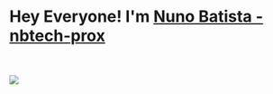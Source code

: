 # Hey Everyone! I'm [Nuno Batista - nbtech-prox](https://github.com/nbtech-prox)
<br><br>
![](https://github.com/amandewatnitrr/amandewatnitrr/blob/main/header_.png)

